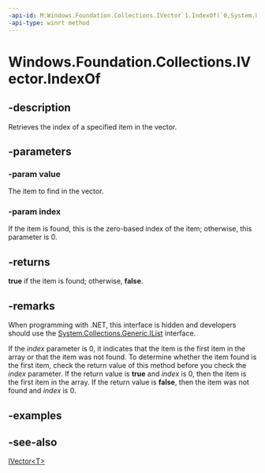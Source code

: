 ```yaml
---
-api-id: M:Windows.Foundation.Collections.IVector`1.IndexOf(`0,System.UInt32@)
-api-type: winrt method
---
```


<!-- Method syntax
public bool IndexOf(T value, System.UInt32 index)
-->

# Windows.Foundation.Collections.IVector<T>.IndexOf

## -description
Retrieves the index of a specified item in the vector.

## -parameters
### -param value
The item to find in the vector.

### -param index
If the item is found, this is the zero-based index of the item; otherwise, this parameter is 0.

## -returns
**true** if the item is found; otherwise, **false**.

## -remarks
When programming with .NET, this interface is hidden and developers should use the [System.Collections.Generic.IList<T>](https://docs.microsoft.com/dotnet/api/system.collections.generic.ilist-1) interface.

If the *index* parameter is 0, it indicates that the item is the first item in the array or that the item was not found. To determine whether the item found is the first item, check the return value of this method before you check the *index* parameter. If the return value is **true** and *index* is 0, then the item is the first item in the array. If the return value is **false**, then the item was not found and *index* is 0.

## -examples

## -see-also
[IVector&lt;T&gt;](ivector_1.md)